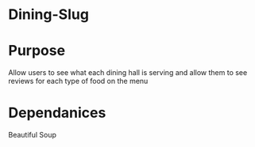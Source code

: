 # Dining-Slug
# Purpose
Allow users to see what each dining hall is serving and allow them to see reviews for each type of food on the menu
# Dependanices
Beautiful Soup